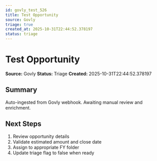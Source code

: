```yaml
---
id: govly_test_526
title: Test Opportunity
source: Govly
triage: true
created_at: 2025-10-31T22:44:52.378197
status: triage
---
```


# Test Opportunity

**Source:** Govly
**Status:** Triage
**Created:** 2025-10-31T22:44:52.378197

## Summary

Auto-ingested from Govly webhook. Awaiting manual review and enrichment.

## Next Steps

1. Review opportunity details
2. Validate estimated amount and close date
3. Assign to appropriate FY folder
4. Update triage flag to false when ready
